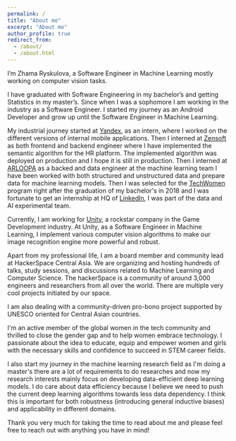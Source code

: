 ```yaml
---
permalink: /
title: "About me"
excerpt: "About me"
author_profile: true
redirect_from: 
  - /about/
  - /about.html
---
```


I’m Zhama Ryskulova, a Software Engineer in Machine Learning mostly working on computer vision tasks.

I have graduated with Software Engineering in my bachelor’s and getting Statistics in my master’s. Since when I was a sophomore I am working in the industry as a Software Engineer. I started my journey as an Android Developer and grow up until the Software Engineer in Machine Learning.

My industrial journey started at [Yandex](https://yandex.com/), as an intern, where I worked on the different versions of internal mobile applications. Then I interned at [Zensoft](https://www.zensoft.io/) as both frontend and backend engineer where I have implemented the semantic algorithm for the HR platform. The implemented algorithm was deployed on production and I hope it is still in production. Then I interned at [ARLOOPA](https://arloopa.com/) as a backed and data engineer at the machine learning team I have been worked with both structured and unstructured data and prepare data for machine learning models. Then I was selected for the [TechWomen](https://www.techwomen.org/) program right after the graduation of my bachelor's in 2018 and I was fortunate to get an internship at HQ of [LinkedIn](https://www.linkedin.com/), I was part of the data and AI experimental team.

Currently, I am working for [Unity](https://unity.com/), a rockstar company in the Game Development industry. At Unity, as a Software Engineer in Machine Learning, I implement various computer vision algorithms to make our image recognition engine more powerful and robust.

Apart from my professional life, I am a board member and community lead at HackerSpace Central Asia. We are organizing and hosting hundreds of talks, study sessions, and discussions related to Machine Learning and Computer Science. The hackerSpace is a community of around 3,000 engineers and researchers from all over the world. There are multiple very cool projects initiated by our space. 

I am also dealing with a community-driven pro-bono project supported by UNESCO oriented for Central Asian countries.

I'm an active member of the global women in the tech community and thrilled to close the gender gap and to help women embrace technology. I passionate about the idea to educate, equip and empower women and girls with the necessary skills and confidence to succeed in STEM career fields.

I also start my journey in the machine learning research field as I'm doing a master's there are a lot of requirements to do researches and now my research interests mainly focus on developing data-efficient deep learning models. I do care about data efficiency because I believe we need to push the current deep learning algorithms towards less data dependency. I think this is important for both robustness (introducing general inductive biases) and applicability in different domains.

Thank you very much for taking the time to read about me and please feel free to reach out with anything you have in mind!
